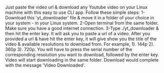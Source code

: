 Just paste the video url & download any Youtube video on your Linux machine with this easy to use CLI app.
Follow these simple steps:
       1-Download this 'yt_downloader' file & move it in a folder of your choice in your system - in your Linux system. 
       2-Open terminal from the same folder. Make sure you have a good internet connection.
       3-Type ./yt_downloader & then hit the enter key.
It will ask you to paste a url of a video. After you provided a url & have hit the enter key, it will give show you the title of the video & available resolutions to download from. For example, 1). 144p 2). 360p 3). 720p.  You will have to press the serial number of the corresponding resolution you want to download, followed by the enter key. Video will start downloading in the same folder. Download would complete with the message 'Video Downloaded'.
